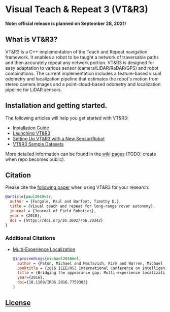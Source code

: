 # Visual Teach &amp; Repeat 3 (VT&amp;R3)

**Note: official release is planned on September 28, 2021!**

## What is VT&amp;R3?

VT&amp;R3 is a C++ implementation of the Teach and Repeat navigation framework. It enables a robot to be taught a network of traversable paths and then accurately repeat any network portion. VT&amp;R3 is designed for easy adaptation to various sensor (camera/LiDAR/RaDAR/GPS) and robot combinations. The current implementation includes a feature-based visual odometry and localization pipeline that estimates the robot's motion from stereo camera images and a point-cloud-based odometry and localization pipeline for LiDAR sensors.

## Installation and getting started.

The following articles will help you get started with VT&amp;R3:

- [Installation Guide](./wiki/installation_guide.md)
- [Launching VT&amp;R3](./wiki/launch_vtr.md)
- [Setting Up VT&amp;R3 with a New Sensor/Robot](./wiki/new_sensor_robot.md)
- [VT&amp;R3 Sample Datasets](./wiki/datasets.md)

More detailed information can be found in the [wiki pages](./README.md) (TODO: create when repo becomes public).

## Citation

Please cite the [following paper](https://onlinelibrary.wiley.com/doi/full/10.1002/rob.20342) when using VT&amp;R3 for your research:

```bibtex
@article{paul2010vtr,
  author = {Furgale, Paul and Barfoot, Timothy D.},
  title = {Visual teach and repeat for long-range rover autonomy},
  journal = {Journal of Field Robotics},
  year = {2010},
  doi = {https://doi.org/10.1002/rob.20342}
}
```

### Additional Citations

- [Multi-Experience Localization](https://ieeexplore.ieee.org/abstract/document/7759303)
  ```bibtex
  @inproceedings{michael2016mel,
    author = {Paton, Michael and MacTavish, Kirk and Warren, Michael and Barfoot, Timothy D.},
    booktitle = {2016 IEEE/RSJ International Conference on Intelligent Robots and Systems (IROS)},
    title = {Bridging the appearance gap: Multi-experience localization for long-term visual teach and repeat},
    year={2016},
    doi={10.1109/IROS.2016.7759303}
  }
  ```

## [License](./LICENSE)
